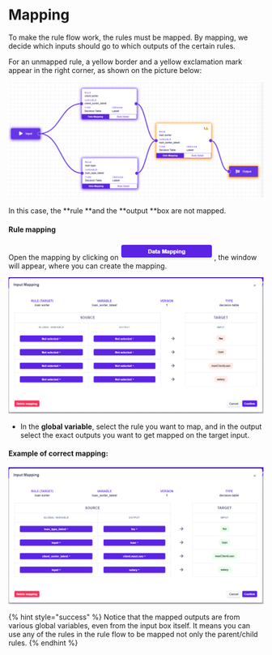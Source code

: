 # Mapping

To make the rule flow work, the rules must be mapped. By mapping, we decide which inputs should go to which outputs of the certain rules.

For an unmapped rule, a yellow border and a yellow exclamation mark appear in the right corner, as shown  on the picture below:

![](<../.gitbook/assets/unmapped (1).png>)

In this case, the **rule **and the **output **box are not mapped. 

#### Rule mapping

Open the mapping by clicking on![](../.gitbook/assets/datamapping.png), the window will appear, where you can create the mapping.

![](../.gitbook/assets/mapping.png)

* In the **global variable**, select the rule you want to map, and in the output select the exact outputs you want to get mapped on the target input.

#### Example of correct mapping:

![](../.gitbook/assets/correctmapping.png)

{% hint style="success" %}
Notice that the mapped outputs are from various global variables, even from the input box itself. It means you can use any of the rules in the rule flow to be mapped not only the parent/child rules.
{% endhint %}
